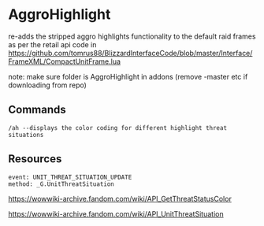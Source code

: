 # **AggroHighlight**

re-adds the stripped aggro highlights functionality to the default raid frames as per the retail api code in https://github.com/tomrus88/BlizzardInterfaceCode/blob/master/Interface/FrameXML/CompactUnitFrame.lua

note: make sure folder is AggroHighlight in addons (remove -master etc if downloading from repo)

## Commands ##
    /ah --displays the color coding for different highlight threat situations

## Resources ##
    event: UNIT_THREAT_SITUATION_UPDATE
    method: _G.UnitThreatSituation
    

https://wowwiki-archive.fandom.com/wiki/API_GetThreatStatusColor

https://wowwiki-archive.fandom.com/wiki/API_UnitThreatSituation
